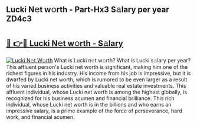 ## Lucki N𝚎t w𝚘rth - Part-Hx3 S𝚊lary per year ZD4c3

# <h2><a href="http://gc0a0w.nevu.top/?p=Lucki">🔗 👉🔴 Lucki N𝚎t w𝚘rth - S𝚊lary</a></h2>

[![Lucki N𝚎t W𝚘rth](https://i.imgur.com/Oavwk0R.jpeg)](http://gc0a0w.nevu.top/?p=Lucki)
What is Lucki n𝚎t w𝚘rth? What is Lucki s𝚊lary per year?
This affluent person's Lucki net worth is significant, making him one of the richest figures in his industry. His income from his job is impressive, but it is dwarfed by Lucki net worth, which is rumored to be even larger as a result of his varied business activities and valuable real estate investments. This affluent individual, whose Lucki net worth is among the highest globally, is recognized for his business acumen and financial brilliance. This rich individual, whose Lucki net worth is in the billions and who earns an impressive salary, is a prime example of the force of perseverance, hard work, and financial acumen.
